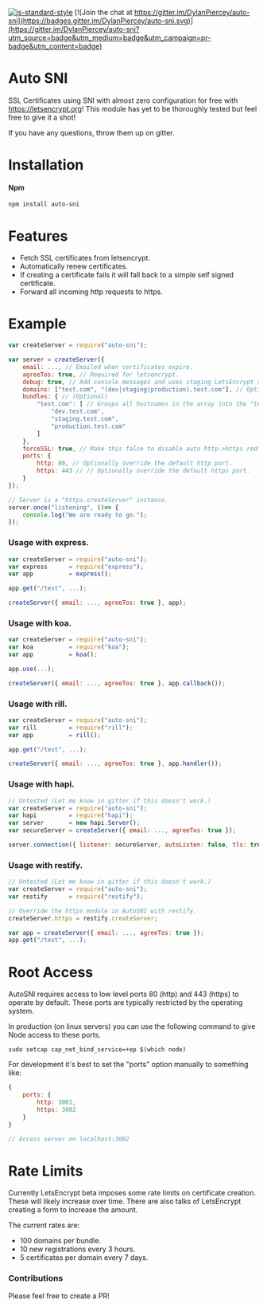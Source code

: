 [![js-standard-style](https://img.shields.io/badge/code%20style-standard-brightgreen.svg)](http://standardjs.com/)
[![Join the chat at https://gitter.im/DylanPiercey/auto-sni](https://badges.gitter.im/DylanPiercey/auto-sni.svg)](https://gitter.im/DylanPiercey/auto-sni?utm_source=badge&utm_medium=badge&utm_campaign=pr-badge&utm_content=badge)

# Auto SNI

SSL Certificates using SNI with almost zero configuration for free with https://letsencrypt.org!
This module has yet to be thoroughly tested but feel free to give it a shot!

If you have any questions, throw them up on gitter.

# Installation

#### Npm
```console
npm install auto-sni
```

# Features
+ Fetch SSL certificates from letsencrypt.
+ Automatically renew certificates.
+ If creating a certificate fails it will fall back to a simple self signed certificate.
+ Forward all incoming http requests to https.

# Example

```javascript
var createServer = require("auto-sni");

var server = createServer({
	email: ..., // Emailed when certificates expire.
	agreeTos: true, // Required for letsencrypt.
	debug: true, // Add console messages and uses staging LetsEncrypt server. (Disable in production)
	domains: ["test.com", "(dev|staging|production).test.com"], // Optional list of allowed domains (uses pathtoregexp)
	bundles: { // (Optional)
		"test.com": [ // Groups all hostnames in the array into the "test.com" certificate.
			"dev.test.com",
			"staging.test.com",
			"production.test.com"
		]
	},
	forceSSL: true, // Make this false to disable auto http->https redirects (default true).
	ports: {
		http: 80, // Optionally override the default http port.
		https: 443 // // Optionally override the default https port.
	}
});

// Server is a "https.createServer" instance.
server.once("listening", ()=> {
	console.log("We are ready to go.");
});

```

### Usage with express.
```js
var createServer = require("auto-sni");
var express      = require("express");
var app          = express();

app.get("/test", ...);

createServer({ email: ..., agreeTos: true }, app);
```

### Usage with koa.
```js
var createServer = require("auto-sni");
var koa          = require("koa");
var app          = koa();

app.use(...);

createServer({ email: ..., agreeTos: true }, app.callback());
```

### Usage with rill.
```js
var createServer = require("auto-sni");
var rill         = require("rill");
var app          = rill();

app.get("/test", ...);

createServer({ email: ..., agreeTos: true }, app.handler());
```

### Usage with hapi.
```js
// Untested (Let me know in gitter if this doesn't work.)
var createServer = require("auto-sni");
var hapi         = require("hapi");
var server       = new hapi.Server();
var secureServer = createServer({ email: ..., agreeTos: true });

server.connection({ listener: secureServer, autoListen: false, tls: true });
```

### Usage with restify.
```js
// Untested (Let me know in gitter if this doesn't work.)
var createServer = require("auto-sni");
var restify      = require("restify");

// Override the https module in AutoSNI with restify.
createServer.https = restify.createServer;

var app = createServer({ email: ..., agreeTos: true });
app.get("/test", ...);
```

# Root Access
AutoSNI requires access to low level ports 80 (http) and 443 (https) to operate by default.
These ports are typically restricted by the operating system.

In production (on linux servers) you can use the following command to give Node access to these ports.

```console
sudo setcap cap_net_bind_service=+ep $(which node)
```

For development it's best to set the "ports" option manually to something like:
```js
{
	ports: {
		http: 3001,
		https: 3002
	}
}

// Access server on localhost:3002
```

# Rate Limits
Currently LetsEncrypt beta imposes some rate limits on certificate creation.
These will likely increase over time. There are also talks of LetsEncrypt creating a form to increase the amount.

The current rates are:

* 100 domains per bundle.
* 10 new registrations every 3 hours.
* 5 certificates per domain every 7 days.

### Contributions

Please feel free to create a PR!
